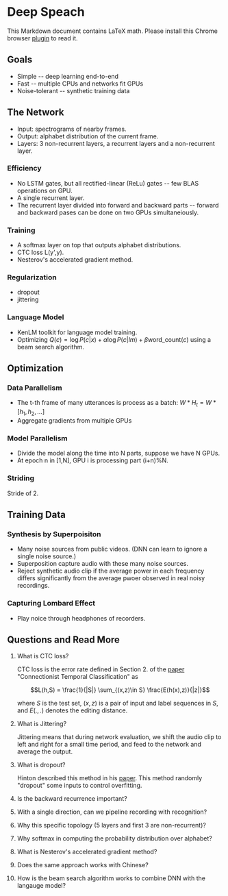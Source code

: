 # Deep Speach

This Markdown document contains LaTeX math. Please install this Chrome
browser
[plugin](https://chrome.google.com/webstore/detail/markdown-reader/gpoigdifkoadgajcincpilkjmejcaanc?hl=en)
to read it.


## Goals

* Simple -- deep learning end-to-end
* Fast -- multiple CPUs and networks fit GPUs
* Noise-tolerant -- synthetic training data

## The Network

* Input: spectrograms of nearby frames.
* Output: alphabet distribution of the current frame.
* Layers: 3 non-recurrent layers, a recurrent layers and a non-recurrent layer.

### Efficiency

* No LSTM gates, but all rectified-linear (ReLu) gates -- few BLAS operations on GPU.
* A single recurrent layer.
* The recurrent layer divided into forward and backward parts -- forward and backward pases can be done on two GPUs simultaneiously.

### Training

* A softmax layer on top that outputs alphabet distributions.
* CTC loss L(y',y).
* Nesterov's accelerated gradient method.

### Regularization

* dropout
* jittering

### Language Model

* KenLM toolkit for language model training.
* Optimizing $Q(c) = \log P(c|x) + α \log P(c|lm) + β \text{word_count}(c)$ using a beam search algorithm.

## Optimization

### Data Parallelism

* The t-th frame of many utterances is process as a batch: $W * H_t = W * [h_1, h_2, ...]$
* Aggregate gradients from multiple GPUs

### Model Parallelism

* Divide the model along the time into N parts, suppose we have N GPUs.
* At epoch n in [1,N], GPU i is processing part (i+n)%N.

### Striding

Stride of 2.

## Training Data

### Synthesis by Superpoisiton

* Many noise sources from public videos. (DNN can learn to ignore a single noise source.)
* Superposition capture audio with these many noise sources.
* Reject synthetic audio clip if the average power in each frequency differs significantly from the average pwoer observed in real noisy recordings.

### Capturing Lombard Effect

* Play noice through headphones of recorders.


## Questions and Read More

1. What is CTC loss?

   CTC loss is the error rate defined in Section 2. of the
   [paper](ftp://ftp.idsia.ch/pub/juergen/icml2006.pdf) "Connectionist
   Temporal Classification" as

   $$L(h,S) = \frac{1}{|S|} \sum_{(x,z)\in S} \frac{E(h(x),z)}{|z|}$$

   where $S$ is the test set, $(x,z)$ is a pair of input and label
   sequences in $S$, and $E(.,.)$ denotes the editing distance.

1. What is Jittering?

   Jittering means that during network evaluation, we shift the audio
   clip to left and right for a small time period, and feed to the
   network and average the output.

1. What is dropout?

   Hinton described this method in his
   [paper](http://arxiv.org/pdf/1207.0580.pdf). This method randomly
   "dropout" some inputs to control overfitting.

1. Is the backward recurrence important?
1. With a single direction, can we pipeline recording with recognition?
1. Why this specific topology (5 layers and first 3 are non-recurrent)?
1. Why softmax in computing the probability distribution over alphabet?
1. What is Nesterov's accelerated gradient method?
1. Does the same approach works with Chinese?
1. How is the beam search algorithm works to combine DNN with the langauge model?


